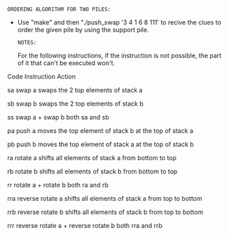     ORDERING ALGORITHM FOR TWO PILES:

- Use "make" and then "./push_swap '3 4 1 6 8 111' to recive the clues to order the given pile by using the support pile.

      NOTES:

  For the following instructions, if the instruction is not possible, the part of it that can't be executed won't.

Code	        Instruction	                        Action

sa	            swap a	                            swaps the 2 top elements of stack a

sb	            swap b	                            swaps the 2 top elements of stack b

ss	            swap a + swap b	                    both sa and sb

pa	            push a	                            moves the top element of stack b at the top of stack a

pb	            push b	                            moves the top element of stack a at the top of stack b

ra    	        rotate a	                        shifts all elements of stack a from bottom to top

rb	            rotate b	                        shifts all elements of stack b from bottom to top

rr	            rotate a + rotate b	                both ra and rb

rra	            reverse rotate a	                shifts all elements of stack a from top to bottom

rrb	            reverse rotate b	                shifts all elements of stack b from top to bottom

rrr	            reverse rotate a + reverse rotate b	both rra and rrb


